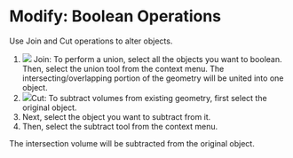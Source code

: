# Modify: Boolean Operations

Use Join and Cut operations to alter objects.

1. ![](Images/GUID-FD76464C-7439-4814-939E-0BDBBC16B2E3-low.png) Join: To perform a union, select all the objects you want to boolean. Then, select the union tool from the context menu. The intersecting/overlapping portion of the geometry will be united into one object.
2. ![](Images/GUID-78D1EDE1-4D40-4634-B5E6-DFAA08FFD72D-low.png)Cut: To subtract volumes from existing geometry, first select the original object.
3. Next, select the object you want to subtract from it.
4. Then, select the subtract tool from the context menu.

The intersection volume will be subtracted from the original object.
